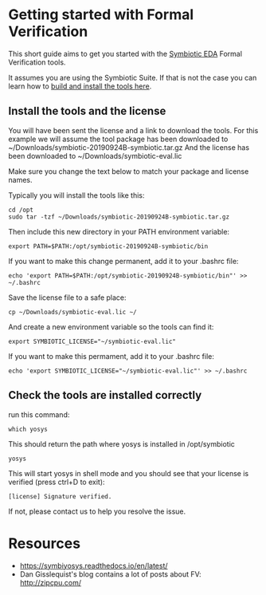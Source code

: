 # Getting started with Formal Verification

This short guide aims to get you started with the [Symbiotic EDA](https://www.symbioticeda.com/) Formal Verification tools.

It assumes you are using the Symbiotic Suite. If that is not the case you can learn how to [build and install the tools here](https://symbiyosys.readthedocs.io/en/latest/quickstart.html#installing).

## Install the tools and the license

You will have been sent the license and a link to download the tools. 
For this example we will assume the tool package has been downloaded to ~/Downloads/symbiotic-20190924B-symbiotic.tar.gz
And the license has been downloaded to ~/Downloads/symbiotic-eval.lic

Make sure you change the text below to match your package and license names.

Typically you will install the tools like this:

    cd /opt
    sudo tar -tzf ~/Downloads/symbiotic-20190924B-symbiotic.tar.gz

Then include this new directory in your PATH environment variable:

    export PATH=$PATH:/opt/symbiotic-20190924B-symbiotic/bin

If you want to make this change permanent, add it to your .bashrc file:

    echo 'export PATH=$PATH:/opt/symbiotic-20190924B-symbiotic/bin"' >> ~/.bashrc

Save the license file to a safe place:

    cp ~/Downloads/symbiotic-eval.lic ~/

And create a new environment variable so the tools can find it:

    export SYMBIOTIC_LICENSE="~/symbiotic-eval.lic"

If you want to make this permament, add it to your .bashrc file:

    echo 'export SYMBIOTIC_LICENSE="~/symbiotic-eval.lic"' >> ~/.bashrc

## Check the tools are installed correctly

run this command:

    which yosys

This should return the path where yosys is installed in /opt/symbiotic

    yosys

This will start yosys in shell mode and you should see that your license is verified (press ctrl+D to exit):

    [license] Signature verified.

If not, please contact us to help you resolve the issue.

# Resources

* https://symbiyosys.readthedocs.io/en/latest/
* Dan Gisslequist's blog contains a lot of posts about FV: http://zipcpu.com/
